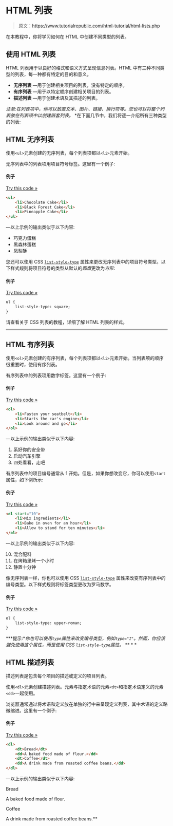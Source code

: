 # HTML 列表

> 原文：<https://www.tutorialrepublic.com/html-tutorial/html-lists.php>

在本教程中，你将学习如何在 HTML 中创建不同类型的列表。

## 使用 HTML 列表

HTML 列表用于以良好的格式和语义方式呈现信息列表。HTML 中有三种不同类型的列表，每一种都有特定的目的和意义。

*   **无序列表** —用于创建相关项目的列表，没有特定的顺序。
*   **有序列表** —用于以特定顺序创建相关项目的列表。
*   **描述列表** —用于创建术语及其描述的列表。

 *注意:在列表项中，你可以放置文本、图片、链接、换行符等。您也可以将整个列表放在列表项中以创建嵌套列表。*  *在下面几节中，我们将逐一介绍所有三种类型的列表:

## HTML 无序列表

使用`<ul>`元素创建的无序列表，每个列表项都以`<li>`元素开始。

无序列表中的列表项用项目符号标签。这里有一个例子:

#### 例子

[Try this code »](../codelab.php?topic=html&file=unordered-list "Try this code using online Editor")

```html
<ul>
    <li>Chocolate Cake</li>
    <li>Black Forest Cake</li>
    <li>Pineapple Cake</li>
</ul>
```

—以上示例的输出类似于以下内容:

*   巧克力蛋糕
*   黑森林蛋糕
*   凤梨酥

您还可以使用 CSS [`list-style-type`](/css-reference/css-list-style-type-property.php) 属性来更改无序列表中的项目符号类型。以下样式规则将项目符号的类型从默认的*圆盘*更改为*方形*:

#### 例子

[Try this code »](../codelab.php?topic=html&file=change-bullet-type-in-an-unordered-list "Try this code using online Editor")

```html
ul {
    list-style-type: square;
}
```

请查看关于 CSS 列表的教程，详细了解 HTML 列表的样式。

* * *

## HTML 有序列表

使用`<ol>`元素创建的有序列表，每个列表项都以`<li>`元素开始。当列表项的顺序很重要时，使用有序列表。

有序列表中的列表项用数字标签。这里有一个例子:

#### 例子

[Try this code »](../codelab.php?topic=html&file=ordered-list "Try this code using online Editor")

```html
<ol>
    <li>Fasten your seatbelt</li>
    <li>Starts the car's engine</li>
    <li>Look around and go</li>
</ol>
```

—以上示例的输出类似于以下内容:

1.  系好你的安全带
2.  启动汽车引擎
3.  四处看看，走吧

有序列表中的项目编号通常从 1 开始。但是，如果你想改变它，你可以使用`start`属性，如下例所示:

#### 例子

[Try this code »](../codelab.php?topic=html&file=change-start-number-in-an-ordered-list "Try this code using online Editor")

```html
<ol start="10">
    <li>Mix ingredients</li>
    <li>Bake in oven for an hour</li>
    <li>Allow to stand for ten minutes</li>
</ol>
```

—以上示例的输出类似于以下内容:

10.  混合配料
11.  在烤箱里烤一个小时
12.  静置十分钟

像无序列表一样，你也可以使用 CSS [`list-style-type`](/css-reference/css-list-style-type-property.php) 属性来改变有序列表中的编号类型。以下样式规则将标签类型更改为罗马数字。

#### 例子

[Try this code »](../codelab.php?topic=html&file=change-numbering-type-in-an-ordered-list "Try this code using online Editor")

```html
ol {
    list-style-type: upper-roman;
}
```

 ***提示:**你也可以使用`type`属性来改变编号类型，例如`type="I"`。然而，你应该避免使用这个属性，而是使用 CSS `list-style-type`属性。*  ** * *

## HTML 描述列表

描述列表是包含每个项目的描述或定义的项目列表。

使用`<dl>`元素创建描述列表。元素与指定术语的元素`<dt>`和指定术语定义的元素`<dd>`一起使用。

浏览器通常通过将术语和定义放在单独的行中来呈现定义列表，其中术语的定义略微缩进。这里有一个例子:

#### 例子

[Try this code »](../codelab.php?topic=html&file=definition-list "Try this code using online Editor")

```html
<dl>
    <dt>Bread</dt>
    <dd>A baked food made of flour.</dd>
    <dt>Coffee</dt>
    <dd>A drink made from roasted coffee beans.</dd>
</dl> 
```

—以上示例的输出类似于以下内容:

Bread

A baked food made of flour.

Coffee

A drink made from roasted coffee beans.**
